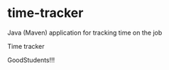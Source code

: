 # time-tracker
Java (Maven) application for tracking time on the job

Time tracker

GoodStudents!!!
